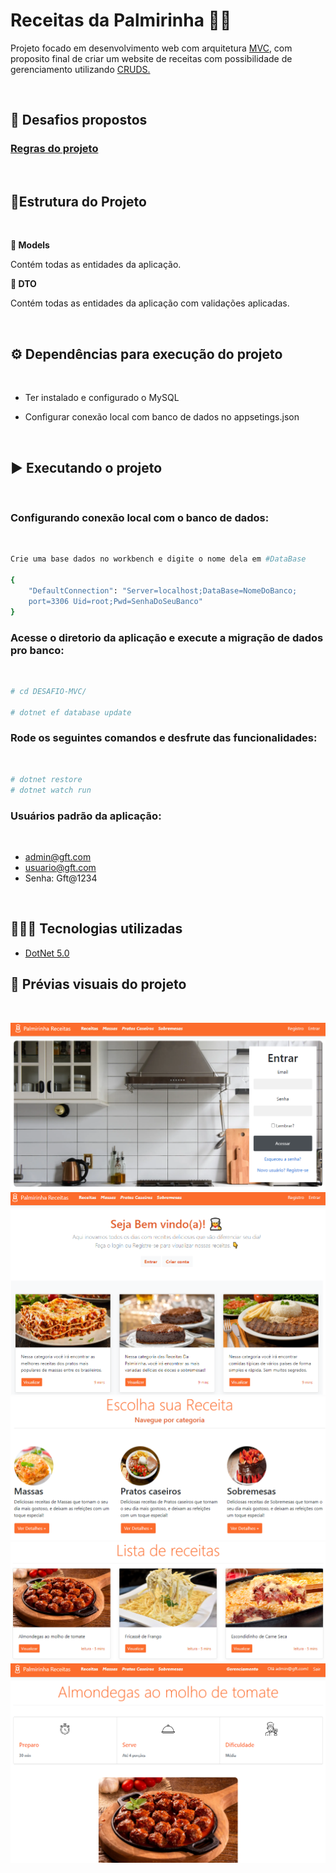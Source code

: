 # Receitas da Palmirinha 👩‍🍳

Projeto focado em desenvolvimento web com arquitetura [MVC](https://www.lewagon.com/pt-BR/blog/o-que-e-padrao-mvc), com proposito final de criar um website de receitas com possibilidade de gerenciamento utilizando [CRUDS.](https://devporai.com.br/o-que-e-crud-e-porque-voce-deveria-aprender-a-criar-um/)

<br>

## 🏁 Desafios propostos

### [Regras do projeto](/docs/Desafio%20MVC(Gerenciador%20de%20Receita%20).pdf)
<br>

## 📂Estrutura do Projeto
<br>

**📂 Models**
<p>Contém todas as entidades da aplicação.</p>

**📂 DTO**
<p>Contém todas as entidades da aplicação com validações aplicadas.</p>

<br>


## ⚙️ Dependências para execução do projeto
<br>
 
- Ter instalado e configurado o MySQL

- Configurar conexão local com banco de dados no appsetings.json

<br>


## ▶️ Executando o projeto
<br>

### Configurando conexão local com o banco de dados:
<br>

```bash
Crie uma base dados no workbench e digite o nome dela em #DataBase

{
    "DefaultConnection": "Server=localhost;DataBase=NomeDoBanco;
    port=3306 Uid=root;Pwd=SenhaDoSeuBanco"
}

```

### Acesse o diretorio da aplicação e execute a migração de dados pro banco:
<br>

```bash
# cd DESAFIO-MVC/

# dotnet ef database update
```
### Rode os seguintes comandos e desfrute das funcionalidades:
<br>

```bash
# dotnet restore
# dotnet watch run
```

### Usuários padrão da aplicação:
<br>

- admin@gft.com
- usuario@gft.com
- Senha: Gft@1234

<br>

## 👨🏻‍💻 Tecnologias utilizadas


- [DotNet 5.0](https://dotnet.microsoft.com/en-us/download/dotnet/5.0)


## 📸 Prévias visuais do projeto
<br>

![Login](wwwroot/img/Login.png)
![Index](wwwroot/img/Index.png)
![receitas](wwwroot/img/receitas.png)
![categorias](wwwroot/img/categorias.png)
![vereceita](wwwroot/img/vereceita.png)